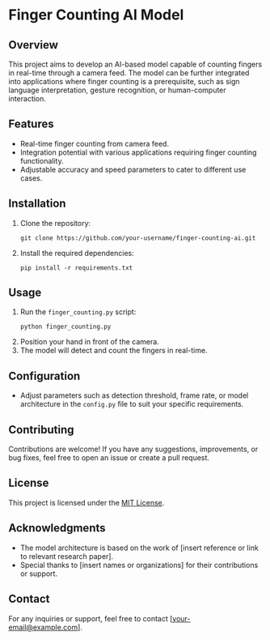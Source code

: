 # Finger Counting AI Model

## Overview
This project aims to develop an AI-based model capable of counting fingers in real-time through a camera feed. The model can be further integrated into applications where finger counting is a prerequisite, such as sign language interpretation, gesture recognition, or human-computer interaction.

## Features
- Real-time finger counting from camera feed.
- Integration potential with various applications requiring finger counting functionality.
- Adjustable accuracy and speed parameters to cater to different use cases.

## Installation
1. Clone the repository:
    ```
    git clone https://github.com/your-username/finger-counting-ai.git
    ```
2. Install the required dependencies:
    ```
    pip install -r requirements.txt
    ```

## Usage
1. Run the `finger_counting.py` script:
    ```
    python finger_counting.py
    ```
2. Position your hand in front of the camera.
3. The model will detect and count the fingers in real-time.

## Configuration
- Adjust parameters such as detection threshold, frame rate, or model architecture in the `config.py` file to suit your specific requirements.

## Contributing
Contributions are welcome! If you have any suggestions, improvements, or bug fixes, feel free to open an issue or create a pull request.

## License
This project is licensed under the [MIT License](LICENSE).

## Acknowledgments
- The model architecture is based on the work of [insert reference or link to relevant research paper].
- Special thanks to [insert names or organizations] for their contributions or support.

## Contact
For any inquiries or support, feel free to contact [your-email@example.com].
